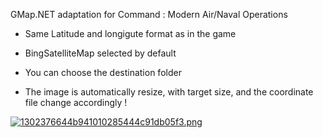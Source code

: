 GMap.NET adaptation for Command : Modern Air/Naval Operations

* Same Latitude and longigute format as in the game
* BingSatelliteMap selected by default
* You can choose the destination folder

* The image is automatically resize, with target size, and the coordinate file change accordingly !

<a href="http://tof.cx/image/THC3i"><img src="http://tof.cx/images/2018/03/11/1302376644b941010285444c91db05f3.png" alt="1302376644b941010285444c91db05f3.png" border="0" /></a>
